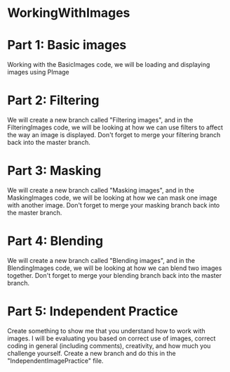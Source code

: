 # WorkingWithImages

# Part 1: Basic images
Working with the BasicImages code, we will be loading and displaying images using PImage

# Part 2: Filtering
We will create a new branch called "Filtering images", and in the FilteringImages code, we will be looking at how we can use filters to affect the way an image is displayed. Don't forget to merge your filtering branch back into the master branch.

# Part 3: Masking
We will create a new branch called "Masking images", and in the MaskingImages code, we will be looking at how we can mask one image with another image. Don't forget to merge your masking branch back into the master branch.

# Part 4: Blending
We will create a new branch called "Blending images", and in the BlendingImages code, we will be looking at how we can blend two images together. Don't forget to merge your blending branch back into the master branch.

# Part 5: Independent Practice
Create something to show me that you understand how to work with images. I will be evaluating you based on correct use of images, correct coding in general (including comments), creativity, and how much you challenge yourself. Create a new branch and do this in the "IndependentImagePractice" file.

